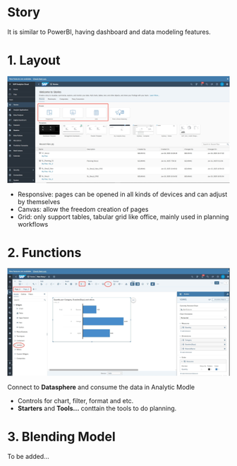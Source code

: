 # Story 

It is similar to PowerBI, having dashboard and data modeling features. 

# 1. Layout 

![alt text](/SAC/Reporting/images/S1.png)

- Responsive: pages can be opened in all kinds of devices and can adjust by themselves
- Canvas: allow the freedom creation of pages
- Grid: only support tables, tabular grid like office, mainly used in planning workflows

# 2. Functions 

![alt text](/SAC/Reporting/images/S2.png)

Connect to **Datasphere** and consume the data in Analytic Modle 

- Controls for chart, filter, format and etc.
- **Starters** and **Tools...** conttain the tools to do planning.

# 3. Blending Model
To be added...
